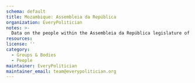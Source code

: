 ```yaml
---
schema: default
title: Mozambique: Assembleia da República
organization: EveryPolitician
notes: >-
  Data on the people within the Assembleia da República legislature of Mozambique.
resources:
license: ''
category:
  - Groups & Bodies
  - People
maintainer: EveryPolitician
maintainer_email: team@everypolitician.org
---
```

